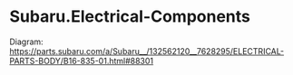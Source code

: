 # Subaru.Electrical-Components
Diagram: https://parts.subaru.com/a/Subaru__/132562120__7628295/ELECTRICAL-PARTS-BODY/B16-835-01.html#88301
